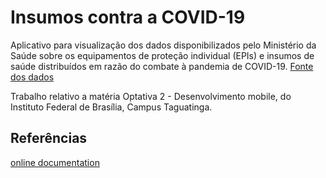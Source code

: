 # Insumos contra a COVID-19

Aplicativo para visualização dos dados disponibilizados pelo Ministério da Saúde sobre os equipamentos de proteção individual (EPIs) e insumos de saúde distribuídos em razão do combate à pandemia de COVID-19.
[Fonte dos dados](https://dados.gov.br/dataset/distribuicao-de-equipamentos-de-protecao-individual-e-insumos-covid-19)

Trabalho relativo a matéria Optativa 2 - Desenvolvimento mobile, do Instituto Federal de Brasília, Campus Taguatinga.

## Referências

[online documentation](https://flutter.dev/docs)